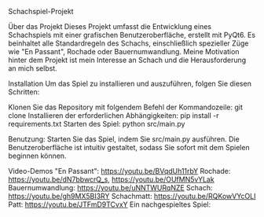 Schachspiel-Projekt

Über das Projekt
Dieses Projekt umfasst die Entwicklung eines Schachspiels mit einer grafischen Benutzeroberfläche, erstellt mit PyQt6. Es beinhaltet alle Standardregeln des Schachs, einschließlich spezieller Züge wie "En Passant", Rochade oder Bauernumwandlung. Meine Motivation hinter dem Projekt ist mein Interesse an Schach und die Herausforderung an mich selbst.

Installation
Um das Spiel zu installieren und auszuführen, folgen Sie diesen Schritten:

Klonen Sie das Repository mit folgendem Befehl der Kommandozeile: git clone 
Installieren der erforderlichen Abhängigkeiten: pip install -r requirements.txt
Starten des Spiel: python src/main.py

Benutzung:
Starten Sie das Spiel, indem Sie src/main.py ausführen.
Die Benutzeroberfläche ist intuitiv gestaltet, sodass Sie sofort mit dem Spielen beginnen können.

Video-Demos
"En Passant": https://youtu.be/BVqdUh11rbY
Rochade: https://youtu.be/dN7bbwcrQ_s, https://youtu.be/OUfMN5vYLak
Bauernumwandlung: https://youtu.be/uNNTWURqNZE
Schach: https://youtu.be/gh9MX5BI3RY
Schachmatt: https://youtu.be/RQKowVYcOLI
Patt: https://youtu.be/JTFmD9TCvxY
Ein nachgespieltes Spiel: 



